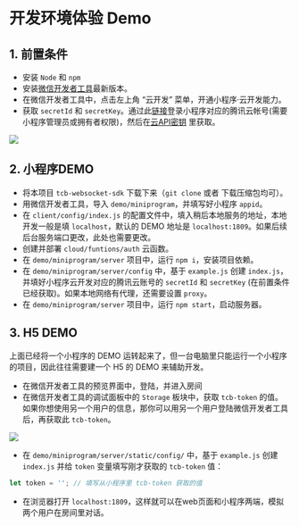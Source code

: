 # 开发环境体验 Demo

## 1. 前置条件

* 安装 `Node` 和 `npm`
* 安装[微信开发者工具](https://developers.weixin.qq.com/miniprogram/dev/devtools/download.html)最新版本。
* 在微信开发者工具中，点击左上角 “云开发” 菜单，开通小程序·云开发能力。
* 获取 `secretId` 和 `secretKey`。通过此[链接](https://www.qcloud.com/login/mp?s_url=https%3A%2F%2Fconsole.cloud.tencent.com%2Fcam%2Fcapi)登录小程序对应的腾讯云帐号(需要小程序管理员或拥有者权限)，然后在[云API密钥](https://console.cloud.tencent.com/cam/capi) 里获取。

![](https://main.qcloudimg.com/raw/63512b321eee6c8779d6cb5b20f641cf.png)

## 2. 小程序DEMO

* 将本项目 `tcb-websocket-sdk` 下载下来（`git clone` 或者 下载压缩包均可）。
* 用微信开发者工具，导入 `demo/miniprogram`，并填写好小程序 `appid`。
* 在 `client/config/index.js` 的配置文件中，填入稍后本地服务的地址，本地开发一般是填 `localhost`，默认的 DEMO 地址是 `localhost:1809`。如果后续后台服务端口更改，此处也需要更改。
* 创建并部署 `cloud/funtions/auth` 云函数。
* 在 `demo/miniprogram/server` 项目中，运行 `npm i`，安装项目依赖。
* 在 `demo/miniprogram/server/config` 中，基于 `example.js` 创建 `index.js`，并填好小程序云开发对应的腾讯云账号的 `secretId` 和 `secretKey` (在前置条件已经获取)。如果本地网络有代理，还需要设置 `proxy`。
* 在 `demo/miniprogram/server` 项目中，运行 `npm start`，启动服务器。


## 3. H5 DEMO

上面已经将一个小程序的 DEMO 运转起来了，但一台电脑里只能运行一个小程序的项目，因此往往需要建一个 H5 的 DEMO 来辅助开发。

* 在微信开发者工具的预览界面中，登陆，并进入房间
* 在微信开发者工具的调试面板中的 `Storage` 板块中，获取 `tcb-token` 的值。如果你想使用另一个用户的信息，那你可以用另一个用户登陆微信开发者工具后，再获取此 `tcb-token`。

![](https://main.qcloudimg.com/raw/5ce1a256a3c83cc2b43ee99ceab04d43.png)

* 在 `demo/miniprogram/server/static/config/` 中，基于 `example.js` 创建 `index.js` 并给 `token` 变量填写刚才获取的 `tcb-token` 值：

```js
let token = ''; // 填写从小程序里 tcb-token 获取的值
```

* 在浏览器打开 `localhost:1809`，这样就可以在web页面和小程序两端，模拟两个用户在房间里对话。 
